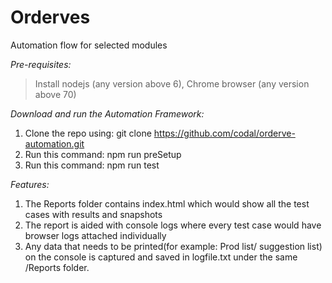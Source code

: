# Orderves
Automation flow for selected modules

*Pre-requisites:*
> Install nodejs (any version above 6), 
> Chrome browser (any version above 70)

*Download and run the Automation Framework:*
1. Clone the repo using: git clone https://github.com/codal/orderve-automation.git
2. Run this command:     npm run preSetup
3. Run this command:     npm run test

*Features:*
1. The Reports folder contains index.html which would show all the test cases with results and snapshots
2. The report is aided with console logs where every test case would have browser logs attached individually
3. Any data that needs to be printed(for example: Prod list/ suggestion list) on the console is captured and saved in logfile.txt under the same /Reports folder.
